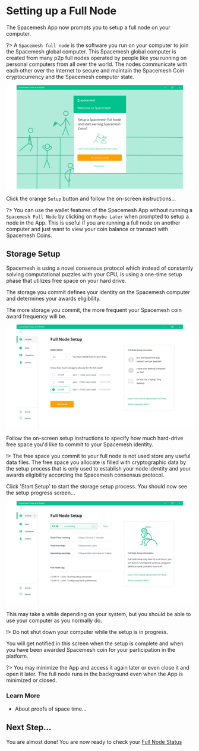 # Setting up a Full Node

The Spacemesh App now prompts you to setup a full  node on your computer.

?> A `Spacemesh full node` is the software you run on your computer to join the Spacemesh global computer. This Spacemesh global computer is created from many p2p full nodes operated by people like you running on personal computers from all over the world. The nodes communicate with each other over the Internet to secure and maintain the Spacemesh Coin cryptocurrency and the Spacemesh computer state.

![](../images/start_setup.png)

Click the orange `Setup` button and follow the on-screen instructions...

?> You can use the wallet features of the Spacemesh App without running a `Spacemesh Full Node` by clicking on `Maybe Later` when prompted to setup a node in the App. This is useful if you are running a full node on another computer and just want to view your coin balance or transact with Spacemesh Coins.

## Storage Setup
Spacemesh is using a novel consensus protocol which instead of constantly solving computational puzzles with your CPU, is using a one-time setup phase that utilizes free space on your hard drive.

The storage you commit defines your identity on the Spacemesh computer and determines your awards eligibility.

The more storage you commit, the more frequent your Spacemesh coin award frequency will be.

![](../images/setup1.png)

Follow the on-screen setup instructions to specify how much hard-drive free space you'd like to commit to your Spacemesh identity.

!> The free space you commit to your full node is not used store any useful data files. The free space you allocate is filled with cryptographic data by the setup process that is only used to establish your node identity and your awards eligibility according the Spacemesh consensus protocol.

Click 'Start Setup' to start the storage setup process. You should now see the setup progress screen...

![](../images/setup2.png)

This may take a while depending on your system, but you should be able to use your computer as you normally do.

!> Do not shut down your computer while the setup is in progress.

You will get notified in this screen when the setup is complete and when you have been awarded Spacemesh coin for your participation in the platform.

?> You may minimize the App and access it again later or even close it and open it later. The full node runs in the background even when the App is minimized or closed.

### Learn More
- About proofs of space time...

## Next Step...
You are almost done! You are now ready to check your [Full Node Status](guide/status.md)
